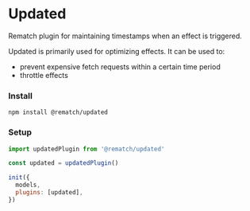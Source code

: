 # Updated

Rematch plugin for maintaining timestamps when an effect is triggered.

Updated is primarily used for optimizing effects. It can be used to:
- prevent expensive fetch requests within a certain time period
- throttle effects


### Install

```
npm install @rematch/updated
```

### Setup

```js
import updatedPlugin from '@rematch/updated'

const updated = updatedPlugin()

init({
  models,
  plugins: [updated],
})
```
